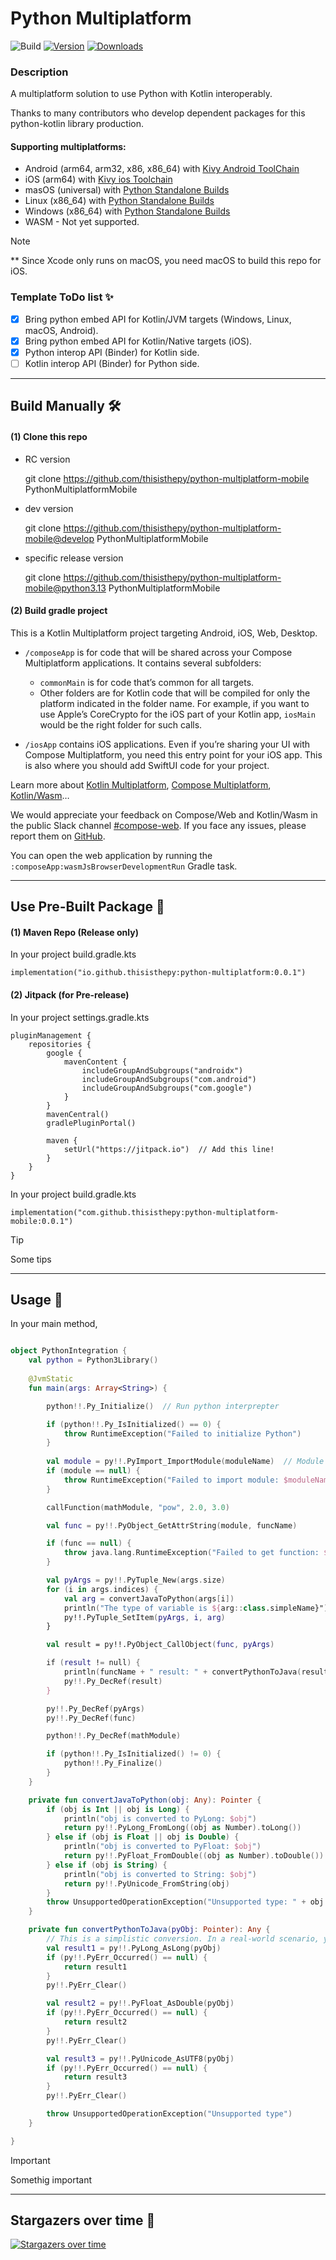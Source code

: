 # Python Multiplatform

![Build](https://github.com/thisisthepy/toolchain/workflows/Build/badge.svg)
[![Version](https://img.shields.io/jetbrains/plugin/v/MARKETPLACE_ID.svg)](https://plugins.jetbrains.com/plugin/MARKETPLACE_ID)
[![Downloads](https://img.shields.io/jetbrains/plugin/d/MARKETPLACE_ID.svg)](https://plugins.jetbrains.com/plugin/MARKETPLACE_ID)


### Description

A multiplatform solution to use Python with Kotlin interoperably.

Thanks to many contributors who develop dependent packages for this python-kotlin library production.


#### Supporting multiplatforms:

- Android (arm64, arm32, x86, x86_64) with [Kivy Android ToolChain](https://github.com/thisisthepy/toolchain-android)
- iOS (arm64) with [Kivy ios Toolchain](https://github.com/thisisthepy/toolchain-ios)
- masOS (universal) with [Python Standalone Builds](https://github.com/indygreg/python-build-standalone)
- Linux (x86_64) with [Python Standalone Builds](https://github.com/indygreg/python-build-standalone)
- Windows (x86_64) with [Python Standalone Builds](https://github.com/indygreg/python-build-standalone)
- WASM - Not yet supported.


> [!NOTE]  
> ** Since Xcode only runs on macOS, you need macOS to build this repo for iOS.


### Template ToDo list ✨
- [x] Bring python embed API for Kotlin/JVM targets (Windows, Linux, macOS, Android).
- [x] Bring python embed API for Kotlin/Native targets (iOS).
- [x] Python interop API (Binder) for Kotlin side.
- [ ] Kotlin interop API (Binder) for Python side.

___

## Build Manually 🛠️

#### (1) Clone this repo

- RC version


    git clone https://github.com/thisisthepy/python-multiplatform-mobile PythonMultiplatformMobile

- dev version


    git clone https://github.com/thisisthepy/python-multiplatform-mobile@develop PythonMultiplatformMobile

- specific release version


    git clone https://github.com/thisisthepy/python-multiplatform-mobile@python3.13 PythonMultiplatformMobile


#### (2) Build gradle project

This is a Kotlin Multiplatform project targeting Android, iOS, Web, Desktop.

* `/composeApp` is for code that will be shared across your Compose Multiplatform applications.
  It contains several subfolders:
  - `commonMain` is for code that’s common for all targets.
  - Other folders are for Kotlin code that will be compiled for only the platform indicated in the folder name.
    For example, if you want to use Apple’s CoreCrypto for the iOS part of your Kotlin app,
    `iosMain` would be the right folder for such calls.

* `/iosApp` contains iOS applications. Even if you’re sharing your UI with Compose Multiplatform, 
  you need this entry point for your iOS app. This is also where you should add SwiftUI code for your project.


Learn more about [Kotlin Multiplatform](https://www.jetbrains.com/help/kotlin-multiplatform-dev/get-started.html),
[Compose Multiplatform](https://github.com/JetBrains/compose-multiplatform/#compose-multiplatform),
[Kotlin/Wasm](https://kotl.in/wasm/)…

We would appreciate your feedback on Compose/Web and Kotlin/Wasm in the public Slack channel [#compose-web](https://slack-chats.kotlinlang.org/c/compose-web).
If you face any issues, please report them on [GitHub](https://github.com/JetBrains/compose-multiplatform/issues).

You can open the web application by running the `:composeApp:wasmJsBrowserDevelopmentRun` Gradle task.


---

## Use Pre-Built Package 🧰

#### (1) Maven Repo (Release only)

In your project build.gradle.kts

    implementation("io.github.thisisthepy:python-multiplatform:0.0.1")

#### (2) Jitpack (for Pre-release)

In your project settings.gradle.kts

    pluginManagement {
        repositories {
            google {
                mavenContent {
                    includeGroupAndSubgroups("androidx")
                    includeGroupAndSubgroups("com.android")
                    includeGroupAndSubgroups("com.google")
                }
            }
            mavenCentral()
            gradlePluginPortal()
    
            maven {
                setUrl("https://jitpack.io")  // Add this line!
            }
        }
    }


In your project build.gradle.kts

    implementation("com.github.thisisthepy:python-multiplatform-mobile:0.0.1")


> [!TIP]
> Some tips

---

## Usage 📑

In your main method,

```kotlin

object PythonIntegration {
    val python = Python3Library()
    
    @JvmStatic
    fun main(args: Array<String>) {

        python!!.Py_Initialize()  // Run python interprepter

        if (python!!.Py_IsInitialized() == 0) {
            throw RuntimeException("Failed to initialize Python")
        }
        
        val module = py!!.PyImport_ImportModule(moduleName)  // Module import
        if (module == null) {
            throw RuntimeException("Failed to import module: $moduleName")
        }

        callFunction(mathModule, "pow", 2.0, 3.0)

        val func = py!!.PyObject_GetAttrString(module, funcName)

        if (func == null) {
            throw java.lang.RuntimeException("Failed to get function: $funcName")
        }

        val pyArgs = py!!.PyTuple_New(args.size)
        for (i in args.indices) {
            val arg = convertJavaToPython(args[i])
            println("The type of variable is ${arg::class.simpleName}")
            py!!.PyTuple_SetItem(pyArgs, i, arg)
        }

        val result = py!!.PyObject_CallObject(func, pyArgs)

        if (result != null) {
            println(funcName + " result: " + convertPythonToJava(result))
            py!!.Py_DecRef(result)
        }

        py!!.Py_DecRef(pyArgs)
        py!!.Py_DecRef(func)

        python!!.Py_DecRef(mathModule)

        if (python!!.Py_IsInitialized() != 0) {
            python!!.Py_Finalize()
        }
    }

    private fun convertJavaToPython(obj: Any): Pointer {
        if (obj is Int || obj is Long) {
            println("obj is converted to PyLong: $obj")
            return py!!.PyLong_FromLong((obj as Number).toLong())
        } else if (obj is Float || obj is Double) {
            println("obj is converted to PyFloat: $obj")
            return py!!.PyFloat_FromDouble((obj as Number).toDouble())
        } else if (obj is String) {
            println("obj is converted to String: $obj")
            return py!!.PyUnicode_FromString(obj)
        }
        throw UnsupportedOperationException("Unsupported type: " + obj.javaClass)
    }

    private fun convertPythonToJava(pyObj: Pointer): Any {
        // This is a simplistic conversion. In a real-world scenario, you'd need more type checking.
        val result1 = py!!.PyLong_AsLong(pyObj)
        if (py!!.PyErr_Occurred() == null) {
            return result1
        }
        py!!.PyErr_Clear()

        val result2 = py!!.PyFloat_AsDouble(pyObj)
        if (py!!.PyErr_Occurred() == null) {
            return result2
        }
        py!!.PyErr_Clear()

        val result3 = py!!.PyUnicode_AsUTF8(pyObj)
        if (py!!.PyErr_Occurred() == null) {
            return result3
        }
        py!!.PyErr_Clear()

        throw UnsupportedOperationException("Unsupported type")
    }

}

```
  
> [!IMPORTANT]
> Somethig important

---

## Stargazers over time 🌟

[![Stargazers over time](https://starchart.cc/thisisthepy/python-multiplatform-mobile.svg?variant=adaptive)](https://starchart.cc/thisisthepy/python-multiplatform-mobile)
